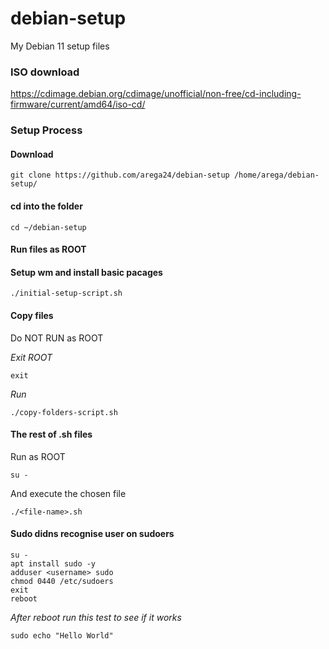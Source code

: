 # debian-setup
My Debian 11 setup files

### ISO download
https://cdimage.debian.org/cdimage/unofficial/non-free/cd-including-firmware/current/amd64/iso-cd/

### Setup Process

#### Download
```
git clone https://github.com/arega24/debian-setup /home/arega/debian-setup/
```
#### cd into the folder
```
cd ~/debian-setup
```
#### Run files as ROOT


#### Setup wm and install basic pacages
```
./initial-setup-script.sh
```
#### Copy files
Do NOT RUN as ROOT

_Exit ROOT_
```
exit
```
_Run_
```
./copy-folders-script.sh
```

#### The rest of .sh files

Run as ROOT
```
su -
```

And execute the chosen file

```
./<file-name>.sh
```

#### Sudo didns recognise user on sudoers
```
su -
apt install sudo -y
adduser <username> sudo
chmod 0440 /etc/sudoers
exit
reboot
```
_After reboot run this test to see if it works_
```
sudo echo "Hello World"
```



